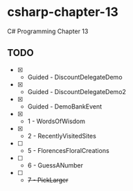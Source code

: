 # csharp-chapter-13
C# Programming Chapter 13

## TODO 
- [X] - Guided - DiscountDelegateDemo
- [X] - Guided - DiscountDelegateDemo2
- [X] - Guided - DemoBankEvent
- [X] - 1 - WordsOfWisdom
- [X] - 2 - RecentlyVisitedSites
- [ ] - 5 - FlorencesFloralCreations
- [ ] - 6 - GuessANumber
- [ ] - ~~7 - PickLarger~~